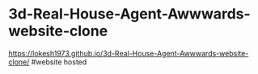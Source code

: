 ﻿# 3d-Real-House-Agent-Awwwards-website-clone
https://lokesh1973.github.io/3d-Real-House-Agent-Awwwards-website-clone/
#website hosted
